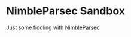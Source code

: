 # NimbleParsec Sandbox

Just some fiddling with [NimbleParsec](https://github.com/dashbitco/nimble_parsec)